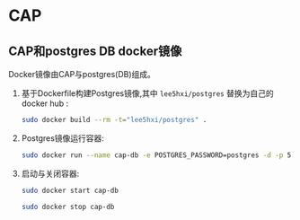 
# CAP
## CAP和postgres DB docker镜像 

Docker镜像由CAP与postgres(DB)组成。

1. 基于Dockerfile构建Postgres镜像,其中 `lee5hxi/postgres` 替换为自己的docker hub :

	```bash
	sudo docker build --rm -t="lee5hxi/postgres" .
	```

2. Postgres镜像运行容器:

	```bash
	sudo docker run --name cap-db -e POSTGRES_PASSWORD=postgres -d -p 5432 lee5hxi/postgres
	```
3. 启动与关闭容器:

	```bash
	sudo docker start cap-db
	```
	```bash
	sudo docker stop cap-db
	```

